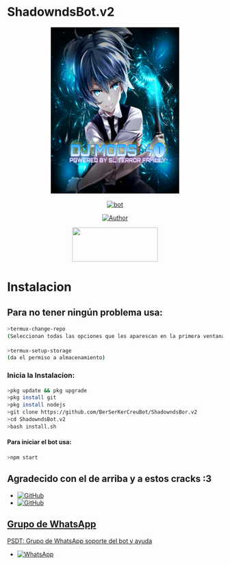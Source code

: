 # ShadowndsBot.v2

<p align="center">
<img src="./media/logo2.jpg" width="300" height="388"/>
</p>
<p align="center">
<a href="#"><img title="bot" src="https://img.shields.io/badge/「 👻 © by Samy 👻 」-black?colorA=%23ff0000&colorB=%23000000&style=for-the-badge"></a>
</p>
<p align="center">
  <a href="https://github.com/Berserker09"><img title="Author" src="https://img.shields.io/badge/Author-Berserker09 team-red.svg?style=for-the-badge&logo=github" /></a>
<p align="center">
<img src="https://www.crackingpro.com/uploads/team_VIP.gif" width="200" height="80"/>
</p>

# Instalacion

## Para no tener ningún problema usa:
```bash
>termux-change-repo
(Seleccionan todas las opciones que les aparescan en la primera ventana/En la segunda ventana seleccionan la opcion que contenga la letra 'grimler'

>termux-setup-storage
(da el permiso a almacenamiento)
```

### Inicia la Instalacion:

```bash
>pkg update && pkg upgrade
>pkg install git
>pkg install nodejs
>git clone https://github.com/BerSerKerCreuBot/ShadowndsBor.v2
>cd ShadowndsBot.v2
>bash install.sh
```

#### Para iniciar el bot usa:
```bash
>npm start
```
## Agradecido con el de arriba y a estos cracks :3

* <a href="https://github.com/adiwajshing/Baileys"><img alt="GitHub" src="https://img.shields.io/badge/adiwajshing/Baileys%20-%23121011.svg?&style=for-the-badge&logo=github&logoColor=white">
* <a href="https://github.com/Samu330/NyanBot"><img alt="GitHub" src="https://img.shields.io/badge/Samu330/NyanBot%20-%23121011.svg?&style=for-the-badge&logo=github&logoColor=white">
## Grupo de WhatsApp
PSDT: Grupo de WhatsApp soporte del bot y ayuda 
* <a href="https://chat.whatsapp.com/E5xoSThB6LQ5L6CY8XrODI"><img alt="WhatsApp" src="https://img.shields.io/badge/WhatsApp%20Group-25D366?style=for-the-badge&logo=whatsapp&logoColor=white"/></a>
